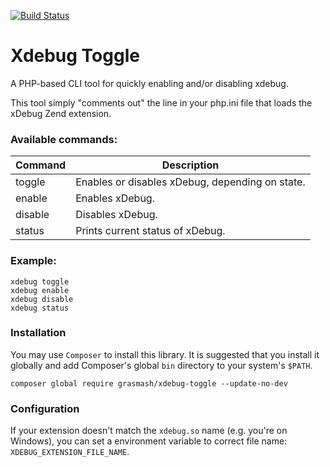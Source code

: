 [![Build Status](https://travis-ci.org/grasmash/xdebug-toggle.svg?branch=master)](https://travis-ci.org/grasmash/xdebug-toggle)

# Xdebug Toggle

A PHP-based CLI tool for quickly enabling and/or disabling xdebug.

This tool simply "comments out" the line in your php.ini file that loads the xDebug Zend extension. 

### Available commands:

| Command | Description                                     |
|---------|-------------------------------------------------|
| toggle  | Enables or disables xDebug, depending on state. |
| enable  | Enables xDebug.                                 |
| disable | Disables xDebug.                                |
| status  | Prints current status of xDebug.                |


### Example:

```
xdebug toggle
xdebug enable
xdebug disable
xdebug status
```

### Installation

You may use `Composer` to install this library. It is suggested that you install it globally and add Composer's global `bin` directory to your system's `$PATH`.

```
composer global require grasmash/xdebug-toggle --update-no-dev
```

### Configuration

If your extension doesn't match the `xdebug.so` name (e.g. you're on Windows), you can set a environment variable to correct file name: `XDEBUG_EXTENSION_FILE_NAME`.
